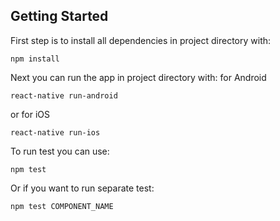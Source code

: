 ## Getting Started

First step is to install all dependencies in project directory with:

```
npm install
```

Next you can run the app in project directory with:
for Android
```
react-native run-android
```
or for iOS
```
react-native run-ios
```

To run test you can use:

```
npm test
```

Or if you want to run separate test:
```
npm test COMPONENT_NAME
```